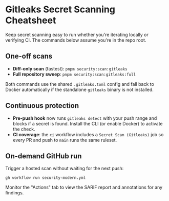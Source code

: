 # Gitleaks Secret Scanning Cheatsheet

Keep secret scanning easy to run whether you're iterating locally or verifying CI. The commands below assume you're in the repo root.

## One-off scans

- **Diff-only scan** (fastest): `pnpm security:scan:gitleaks`
- **Full repository sweep**: `pnpm security:scan:gitleaks:full`

Both commands use the shared `.gitleaks.toml` config and fall back to Docker automatically if the standalone `gitleaks` binary is not installed.

## Continuous protection

- **Pre-push hook** now runs `gitleaks detect` with your push range and blocks if a secret is found. Install the CLI (or enable Docker) to activate the check.
- **CI coverage**: the `ci` workflow includes a `Secret Scan (Gitleaks)` job so every PR and push to `main` runs the same ruleset.

## On-demand GitHub run

Trigger a hosted scan without waiting for the next push:

```shell
gh workflow run security-modern.yml
```

Monitor the "Actions" tab to view the SARIF report and annotations for any findings.
